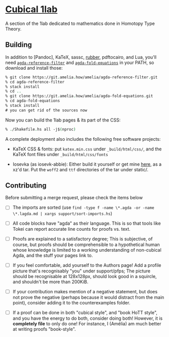 # [Cubical 1lab](https://cubical.1lab.dev)

A section of the 1lab dedicated to mathematics done in Homotopy Type
Theory.

## Building

In addition to [Pandoc], KaTeX, sassc, [rubber], pdftocairo, and Lua,
you'll need [`agda-reference-filter`] and [`agda-fold-equations`] in
your PATH, so download and install those:

[rubber]: https://github.com/petrhosek/rubber

[`agda-reference-filter`]: https://git.amelia.how/amelia/agda-reference-filter

[`agda-fold-equations`]: https://git.amelia.how/amelia/agda-fold-equations

```agda
% git clone https://git.amelia.how/amelia/agda-reference-filter.git
% cd agda-reference-filter
% stack install
% cd ..
% git clone https://git.amelia.how/amelia/agda-fold-equations.git
% cd agda-fold-equations
% stack install
# you can get rid of the sources now
```

Now you can build the 1lab pages & its part of the CSS:

```agda
% ./Shakefile.hs all -j$(nproc)
```

A complete deployment also includes the following free software projects:

* KaTeX CSS & fonts: put `katex.min.css` under `_build/html/css/`, and
the KaTeX font files under `_build/html/css/fonts`

* Iosevka (as iosevk-abbie): Either build it yourself or get mine
[here](https://files.amelia.how/3OYp.xz), as a xz'd tar. Put the `woff2`
and `ttf` directories of the tar under static/.

## Contributing

Before submitting a merge request, please check the items below

- [ ] The imports are sorted (use `find -type f -name \*.agda -or -name \*.lagda.md | xargs support/sort-imports.hs`)

- [ ] All code blocks have "agda" as their language. This is so that
tools like Tokei can report accurate line counts for proofs vs. text.

- [ ] Proofs are explained to a satisfactory degree; This is subjective,
of course, but proofs should be comprehensible to a hypothetical human
whose knowledge is limited to a working understanding of non-cubical
Agda, and the stuff your pages link to.

- [ ] If you feel comfortable, add yourself to the Authors page! Add a
profile picture that's recognisably "you" under support/pfps; The
picture should be recognisable at 128x128px, should look good in a
squircle, and shouldn't be more than 200KiB.

- [ ] If your contribution makes mention of a negative statement, but
does not prove the negative (perhaps because it would distract from the
main point), consider adding it to the counterexamples folder.

- [ ] If a proof can be done in both "cubical style", and "book HoTT
style", and you have the energy to do both, consider doing both!
However, it is **completely file** to only do one! For instance, I
(Amélia) am much better at writing proofs "book-style".